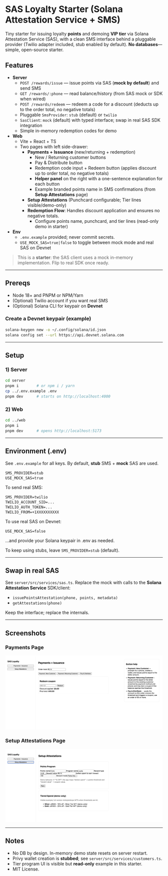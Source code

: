 # SAS Loyalty Starter (Solana Attestation Service + SMS)

Tiny starter for issuing loyalty **points** and demoing **VIP tier** via Solana Attestation Service (SAS), with a clean SMS interface behind a pluggable provider (Twilio adapter included, stub enabled by default). **No databases**—simple, open-source starter.

## Features
- **Server**
  - `POST /rewards/issue` — issue points via SAS (**mock by default**) and send SMS
  - `GET /rewards/:phone` — read balance/history (from SAS mock or SDK when wired)
  - `POST /rewards/redeem` — redeem a code for a discount (deducts up to the order total, no negative totals)
  - Pluggable `SmsProvider`: `stub` (default) or `twilio`
  - `SasClient`: `mock` (default) with typed interface; swap in real SAS SDK integration
  - Simple in-memory redemption codes for demo
- **Web**
  - Vite + React + TS
  - Two pages with left side-drawer:
    - **Payments + Issuance** (new/returning + redemption)
      - New / Returning customer buttons
      - Pay & Distribute button
      - Redemption code input + Redeem button (applies discount up to order total, no negative totals)
      - **Helper panel** on the right with a one-sentence explanation for each button
      - Example branded points name in SMS confirmations (from **Setup Attestations** page)
    - **Setup Attestations** (Punchcard configurable; Tier lines visible/demo-only)
    - **Redemption Flow**: Handles discount application and ensures no negative totals.
      - Configure points name, punchcard, and tier lines (read-only demo in starter)
- **Env**
  - `.env.example` provided; never commit secrets.
  - `USE_MOCK_SAS=true|false` to toggle between mock mode and real SAS on Devnet

> This is a **starter**: the SAS client uses a mock in-memory implementation. Flip to real SDK once ready.

---

## Prereqs
- Node 18+ and PNPM or NPM/Yarn
- (Optional) Twilio account if you want real SMS
- (Optional) Solana CLI for keypair on **Devnet**

### Create a Devnet keypair (example)
```bash
solana-keygen new -o ~/.config/solana/id.json
solana config set --url https://api.devnet.solana.com
```

---

## Setup

### 1) Server
```bash
cd server
pnpm i        # or npm i / yarn
cp ../.env.example .env
pnpm dev      # starts on http://localhost:4000
```

### 2) Web
```bash
cd ../web
pnpm i
pnpm dev      # opens http://localhost:5173
```

---

## Environment (.env)
See `.env.example` for all keys. By default, **stub** SMS + **mock** SAS are used.

```
SMS_PROVIDER=stub
USE_MOCK_SAS=true
```

To send real SMS:
```
SMS_PROVIDER=twilio
TWILIO_ACCOUNT_SID=...
TWILIO_AUTH_TOKEN=...
TWILIO_FROM=+1XXXXXXXXXX
```

To use real SAS on Devnet:
```
USE_MOCK_SAS=false
```
…and provide your Solana keypair in .env as needed.

To keep using stubs, leave `SMS_PROVIDER=stub` (default).

---

## Swap in real SAS
See `server/src/services/sas.ts`. Replace the mock with calls to the **Solana Attestation Service** SDK/client:
- `issuePointsAttestation(phone, points, metadata)`
- `getAttestations(phone)`

Keep the interface; replace the internals.

---

## Screenshots

### Payments Page
![Payments Page](web/public/screenshots/payments-page.png)

### Setup Attestations Page
![Setup Attestations Page](web/public/screenshots/setup-attestations-page.png)

---

## Notes
- No DB by design. In-memory demo state resets on server restart.
- Privy wallet creation is **stubbed**; see `server/src/services/customers.ts`.
- Tier program UI is visible but **read-only** example in this starter.
- MIT License.
